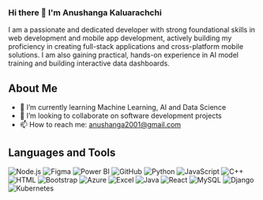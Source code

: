 ### Hi there 👋 I'm Anushanga Kaluarachchi
I am a passionate and dedicated developer with strong foundational skills in web development and mobile app development, actively building my proficiency in creating full-stack applications and cross-platform mobile solutions. I am also gaining practical, hands-on experience in AI model training and building interactive data dashboards.

## About Me
- 🌱 I’m currently learning Machine Learning, AI and Data Science
- 👯 I’m looking to collaborate on software development projects
- 📫 How to reach me: anushanga2001@gmail.com

## Languages and Tools

![Node.js](https://img.icons8.com/color/48/000000/nodejs.png) ![Figma](https://img.icons8.com/color/48/000000/figma.png) ![Power BI](https://img.icons8.com/color/48/000000/power-bi.png) ![GitHub](https://img.icons8.com/color/48/000000/github.png) ![Python](https://img.icons8.com/color/48/000000/python.png) ![JavaScript](https://img.icons8.com/color/48/000000/javascript.png) ![C++](https://img.icons8.com/color/48/000000/c-plus-plus-logo.png) ![HTML](https://img.icons8.com/color/48/000000/html-5.png) ![Bootstrap](https://img.icons8.com/color/48/000000/bootstrap.png) ![Azure](https://img.icons8.com/color/48/000000/azure-1.png) ![Excel](https://img.icons8.com/color/48/000000/microsoft-excel-2019.png) ![Java](https://img.icons8.com/color/48/000000/java-coffee-cup-logo.png) ![React](https://img.icons8.com/color/48/000000/react-native.png) ![MySQL](https://img.icons8.com/color/48/000000/mysql-logo.png) ![Django](https://img.icons8.com/ios-filled/50/000000/django.png) ![Kubernetes](https://img.icons8.com/color/48/000000/kubernetes.png)
